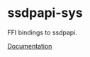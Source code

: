 # ssdpapi-sys #
FFI bindings to ssdpapi.

[Documentation](https://retep998.github.io/doc/ssdpapi-sys/)
